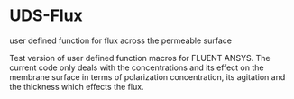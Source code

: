 # UDS-Flux
user defined function for flux across the permeable surface

Test version of user defined function macros for FLUENT ANSYS. 
The current code only deals with the concentrations and its effect on the membrane surface in terms of polarization concentration, its agitation and the thickness which effects the flux.
